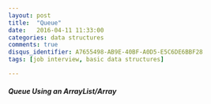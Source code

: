 ```yaml
---
layout: post
title:  "Queue"
date:   2016-04-11 11:33:00
categories: data structures
comments: true
disqus_identifier: A7655498-AB9E-40BF-A0D5-E5C6DE6BBF28
tags: [job interview, basic data structures]

---
```


##### Queue Using an ArrayList/Array

